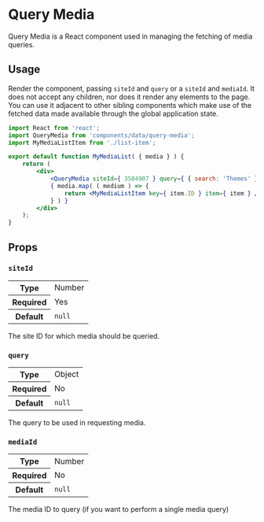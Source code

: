 # Query Media

Query Media is a React component used in managing the fetching of media queries.

## Usage

Render the component, passing `siteId` and `query` or a `siteId` and `mediaId`. It does not accept any children, nor does it render any elements to the page. You can use it adjacent to other sibling components which make use of the fetched data made available through the global application state.

```jsx
import React from 'react';
import QueryMedia from 'components/data/query-media';
import MyMediaListItem from './list-item';

export default function MyMediaList( { media } ) {
	return (
		<div>
			<QueryMedia siteId={ 3584907 } query={ { search: 'Themes' } } />
			{ media.map( ( medium ) => {
				return <MyMediaListItem key={ item.ID } item={ item } />;
			} ) }
		</div>
	);
}
```

## Props

### `siteId`

<table>
	<tr><th>Type</th><td>Number</td></tr>
	<tr><th>Required</th><td>Yes</td></tr>
	<tr><th>Default</th><td><code>null</code></td></tr>
</table>

The site ID for which media should be queried.

### `query`

<table>
	<tr><th>Type</th><td>Object</td></tr>
	<tr><th>Required</th><td>No</td></tr>
	<tr><th>Default</th><td><code>null</code></td></tr>
</table>

The query to be used in requesting media.

### `mediaId`

<table>
	<tr><th>Type</th><td>Number</td></tr>
	<tr><th>Required</th><td>No</td></tr>
	<tr><th>Default</th><td><code>null</code></td></tr>
</table>

The media ID to query (if you want to perform a single media query)
